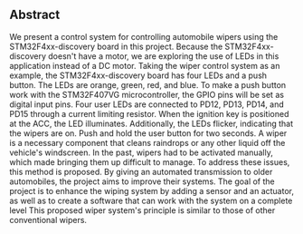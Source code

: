 ## Abstract
We present a control system for controlling automobile wipers using the STM32F4xx-discovery board in this project. Because the STM32F4xx-discovery doesn't have a motor, we are exploring the use of LEDs in this application instead of a DC motor. Taking the wiper control system as an example, the STM32F4xx-discovery board has four LEDs and a push button. The LEDs are orange, green, red, and blue. To make a push button work with the STM32F407VG microcontroller, the GPIO pins will be set as digital input pins. Four user LEDs are connected to PD12, PD13, PD14, and PD15 through a current limiting resistor. When the ignition key is positioned at the ACC, the LED illuminates. Additionally, the LEDs flicker, indicating that the wipers are on. Push and hold the user button for two seconds.
A wiper is a necessary component that cleans raindrops or any other liquid off the vehicle's windscreen. In the past, wipers had to be activated manually, which made bringing them up difficult to manage. To address these issues, this method is proposed. By giving an automated transmission to older automobiles, the project aims to improve their systems.
The goal of the project is to enhance the wiping system by adding a sensor and an actuator, as well as to create a software that can work with the system on a complete level
This proposed wiper system's principle is similar to those of other conventional wipers.
